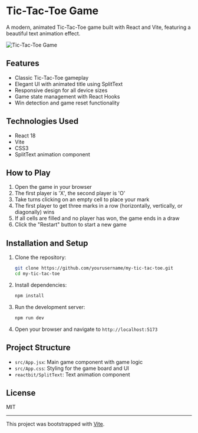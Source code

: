 # Tic-Tac-Toe Game

A modern, animated Tic-Tac-Toe game built with React and Vite, featuring a beautiful text animation effect.

![Tic-Tac-Toe Game](./src/assets/game-preview.png)

## Features

- Classic Tic-Tac-Toe gameplay
- Elegant UI with animated title using SplitText
- Responsive design for all device sizes
- Game state management with React Hooks
- Win detection and game reset functionality

## Technologies Used

- React 18
- Vite
- CSS3
- SplitText animation component

## How to Play

1. Open the game in your browser
2. The first player is 'X', the second player is 'O'
3. Take turns clicking on an empty cell to place your mark
4. The first player to get three marks in a row (horizontally, vertically, or diagonally) wins
5. If all cells are filled and no player has won, the game ends in a draw
6. Click the "Restart" button to start a new game

## Installation and Setup

1. Clone the repository:

   ```bash
   git clone https://github.com/yourusername/my-tic-tac-toe.git
   cd my-tic-tac-toe
   ```

2. Install dependencies:

   ```bash
   npm install
   ```

3. Run the development server:

   ```bash
   npm run dev
   ```

4. Open your browser and navigate to `http://localhost:5173`

## Project Structure

- `src/App.jsx`: Main game component with game logic
- `src/App.css`: Styling for the game board and UI
- `reactbit/SplitText`: Text animation component

## License

MIT

---

This project was bootstrapped with [Vite](https://vitejs.dev/).
